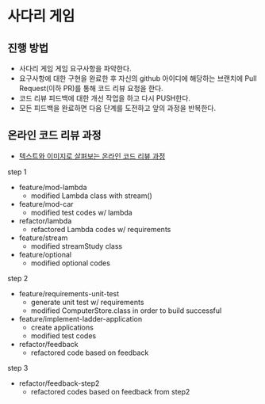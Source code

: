 # 사다리 게임
## 진행 방법
* 사다리 게임 게임 요구사항을 파악한다.
* 요구사항에 대한 구현을 완료한 후 자신의 github 아이디에 해당하는 브랜치에 Pull Request(이하 PR)를 통해 코드 리뷰 요청을 한다.
* 코드 리뷰 피드백에 대한 개선 작업을 하고 다시 PUSH한다.
* 모든 피드백을 완료하면 다음 단계를 도전하고 앞의 과정을 반복한다.

## 온라인 코드 리뷰 과정
* [텍스트와 이미지로 살펴보는 온라인 코드 리뷰 과정](https://github.com/nextstep-step/nextstep-docs/tree/master/codereview)

step 1
* feature/mod-lambda
  * modified Lambda class with stream()
* feature/mod-car
  * modified test codes w/ lambda
* refactor/lambda
  * refactored Lambda codes w/ requirements
* feature/stream
  * modified streamStudy class
* feature/optional
  * modified optional codes

step 2
* feature/requirements-unit-test
  * generate unit test w/ requirements
  * modified ComputerStore.class in order to build successful
* feature/implement-ladder-application
  * create applications
  * modified test codes
* refactor/feedback
  * refactored code based on feedback

step 3
* refactor/feedback-step2
  * refactored codes based on feedback from step2